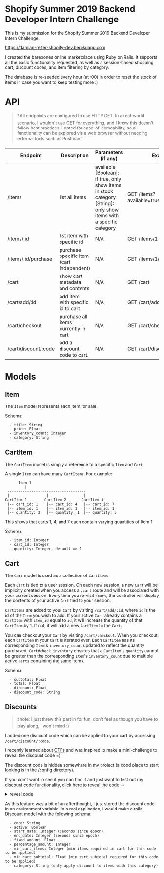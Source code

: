 # Shopify Summer 2019 Backend Developer Intern Challenge
This is my submission for the Shopify Summer 2019 Backend Developer Intern Challenge.

https://damian-reiter-shopify-dev.herokuapp.com

I created the barebones online marketplace using Ruby on Rails.
It supports all the basic functionality requested, as well as a session-based shopping cart, discount codes, and item filtering by category.

The database is re-seeded every hour (at :00) in order to reset the stock of items in case you want to keep testing more :)

# API
> ❗ All endpoints are configured to use HTTP GET. In a real-world scenario, I wouldn't use GET for everything, and I know this doesn't follow best practices. I opted for ease-of-demoability, so all functionality can be explored via a web browser without needing external tools such as Postman ❗

| Endpoint       | Description                       | Parameters (if any)                                                                                                 | Example                                                                                          |
|----------------|-----------------------------------|---------------------------------------------------------------------------------------------------------------------|---------------------------------------------------------------------------------------------------|
| /items         | list all items                    |  available [Boolean]: if true, only show items in stock <br > category [String]: only show items with a specific category |  GET /items?available=true&category=toys |
| /items/:id     | list item with specific id        | N/A                                                                                                                 |  GET /items/1                                                              |
/items/:id/purchase | purchase specific item (cart independent) | N/A | GET /items/1/purchase
| /cart          | show cart metadata and contents   | N/A                                                                                                                 |  GET /cart                                                               |
| /cart/add/:id | add item with specific id to cart | N/A                                                                                                                 |  GET /cart/add/2 |
| /cart/checkout | purchase all items currently in cart | N/A | GET /cart/checkout
/cart/discount/:code | add a discount code to cart. | N/A | GET /cart/discount/25off

# Models
## Item
The `Item` model represents each item for sale.

Schema:
```
  - title: String
  - price: Float
  - inventory_count: Integer
  - category: String
```

## CartItem
The `CartItem` model is simply a reference to a specific `Item` and `Cart`.

A single `Item` can have many `CartItems`. For example:

```
      Item 1
         |
 ------------------------------------
 |                 |                |
CartItem 1        CartItem 2       CartItem 3
 |-- cart_id: 1    |-- cart_id: 4   |-- cart_id: 7
 |-- item_id: 1    |-- item_id: 1   |-- item_id: 1
 |-- quantity: 2   |-- quantity: 1  |-- quantity: 5
```

This shows that carts 1, 4, and 7 each contain varying quantities of Item 1.

Schema:
```
  - item_id: Integer
  - cart_id: Integer
  - quantity: Integer, default => 1
```

## Cart
The `Cart` model is used as a collection of `CartItems`.

Each `Cart` is tied to a user session. On each new session, a new `Cart` will be implicitly created when you access a `/cart` route and will be associated with your current session. Every time you re-visit `/cart`, the controller will display the contents of your active `Cart` tied to your session.

`CartItems` are added to your `Cart` by visiting `/cart/add/:id`, where `id` is the id of the `Item` you wish to add. If your active `Cart` already contains a `CartItem` with `item_id` equal to `id`, it will increase the quantity of that `CartItem` by 1. If not, it will add a new `CartItem` to the `Cart`.

You can checkout your `Cart` by visiting `/cart/checkout`. When you checkout, each `CartItem` in your `Cart` is iterated over. Each `CartItem` has its corresponding `Item`'s `inventory_count` updated to reflect the quantity purchased. `Cart#check_inventory` ensures that a `CartItem`'s `quantity` cannot be greater than the corresponding `Item`'s `inventory_count` due to multiple active `Carts` containing the same items.

Schema:
```
  - subtotal: Float
  - total: Float
  - discount: Float
  - discount_code: String
```

## Discounts
> ❗ note: I just threw this part in for fun, don't feel as though you have to play along, I won't mind :)

I added one discount code which can be applied to your cart by accessing `/cart/discount/:code`.

I recently learned about [CTFs](https://ctfs.github.io/resources/) and was inspired to make a mini-challenge to reveal the discount code =).

The discount code is hidden somewhere in my project (a good place to start looking is in the /config directory).

If you don't want to see if you can find it and just want to test out my discount code functionality, click here to reveal the code ->

<details><summary>reveal code</summary>
code is: chara
</details>


As this feature was a bit of an afterthought, I just stored the discount code in an environment variable. In a real application, I would make a rails Discount model with the following schema:

```
  - code: String
  - active: Boolean
  - start_date: Integer (seconds since epoch)
  - end_date: Integer (seconds since epoch)
  - fixed_amount: Float
  - percentage_amount: Integer
  - min_cart_items: Integer (min items required in cart for this code to be applied)
  - min_cart_subtotal: Float (min cart subtotal required for this code to be applied)
  - category: String (only apply discount to items with this category)
```
